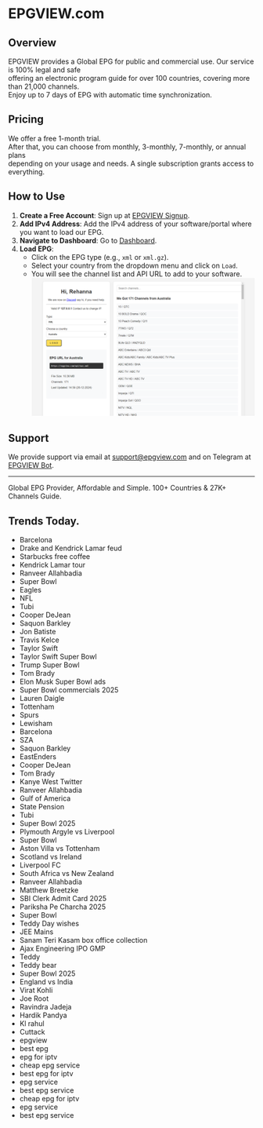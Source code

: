 # EPGVIEW.com



## Overview
EPGVIEW provides a Global EPG for public and commercial use. Our service is 100% legal and safe\
offering an electronic program guide for over 100 countries, covering more than 21,000 channels.\
Enjoy up to 7 days of EPG with automatic time synchronization.

## Pricing
We offer a free 1-month trial. \
After that, you can choose from monthly, 3-monthly, 7-monthly, or annual plans \
depending on your usage and needs. A single subscription grants access to everything.

## How to Use
1. **Create a Free Account**: Sign up at [EPGVIEW Signup](https://epgview.com/signup.php).
2. **Add IPv4 Address**: Add the IPv4 address of your software/portal where you want to load our EPG.
3. **Navigate to Dashboard**: Go to [Dashboard](https://epgview.com/dashboard.php).
4. **Load EPG**:
   - Click on the EPG type (e.g., `xml` or `xml.gz`).
   - Select your country from the dropdown menu and click on `Load`.
   - You will see the channel list and API URL to add to your software.
![EPGVIEW](img/dashboard.png)
## Support
We provide support via email at [support@epgview.com](mailto:support@epgview.com) and on Telegram at [EPGVIEW Bot](https://t.me/epgview_bot).

---

Global EPG Provider, Affordable and Simple. 100+ Countries & 27K+ Channels Guide.

## Trends Today.

- Barcelona
- Drake and Kendrick Lamar feud
- Starbucks free coffee
- Kendrick Lamar tour
- Ranveer Allahbadia
- Super Bowl
- Eagles
- NFL
- Tubi
- Cooper DeJean
- Saquon Barkley
- Jon Batiste
- Travis Kelce
- Taylor Swift
- Taylor Swift Super Bowl
- Trump Super Bowl
- Tom Brady
- Elon Musk Super Bowl ads
- Super Bowl commercials 2025
- Lauren Daigle
- Tottenham
- Spurs
- Lewisham
- Barcelona
- SZA
- Saquon Barkley
- EastEnders
- Cooper DeJean
- Tom Brady
- Kanye West Twitter
- Ranveer Allahbadia
- Gulf of America
- State Pension
- Tubi
- Super Bowl 2025
- Plymouth Argyle vs Liverpool
- Super Bowl
- Aston Villa vs Tottenham
- Scotland vs Ireland
- Liverpool FC
- South Africa vs New Zealand
- Ranveer Allahbadia
- Matthew Breetzke
- SBI Clerk Admit Card 2025
- Pariksha Pe Charcha 2025
- Super Bowl
- Teddy Day wishes
- JEE Mains
- Sanam Teri Kasam box office collection
- Ajax Engineering IPO GMP
- Teddy
- Teddy bear
- Super Bowl 2025
- England vs India
- Virat Kohli
- Joe Root
- Ravindra Jadeja
- Hardik Pandya
- Kl rahul
- Cuttack
- epgview
- best epg
- epg for iptv
- cheap epg service
- best epg for iptv
- epg service
- best epg service
- cheap epg for iptv
- epg service
- best epg service

